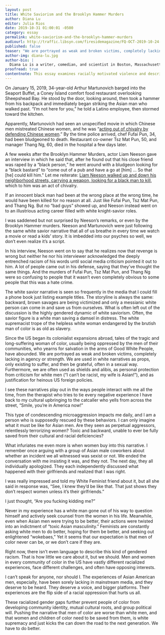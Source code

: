 ```yaml
---
layout: post
title: White Saviorism and the Brooklyn Hammer Murders
author: Diana Lu
editor: Julia Rios
date: 2019-10-31 01:00:01 -0500
category: essay
permalink: white-saviorism-and-the-brooklyn-hammer-murders
audiourl: http://traffic.libsyn.com/firesidemagazine/FQ-OCT-2019-10-24-White_Saviorism_and_the_Brooklyn_Hammer_Murders.mp3
published: false
teaser: "We are portrayed as weak and broken victims, completely lacking in agency or strength. We are used in white narratives as props..."
author-img: diana-lu.jpg
author-bio: |
  Diana Lu is a writer, comedian, and scientist in Boston, Massachusetts. She is a staff writer for _Plan A Magazine_ and _The New England Theatre Geek_. Her humor writing has appeared in _McSweeney's Internet Tendency_, _Women in Comedy Festival Daily_, _Robot Butt_, _Slackjaw_, and others.
proofread: true
contentnote: This essay examines racially motivated violence and describes specific violent incidents.
---
```


On January 15, 2019, 34-year-old Arthur Martunovich barged into the Seaport Buffet, a Coney Island comfort food restaurant overlooking Sheepshead Bay. He stood by the door, looking around, then took a hammer from his backpack and immediately began striking the Asian man who walked past. “I’m not here for you,” he told a Latino employee, then stormed toward the kitchen.

Apparently, Martunovich had seen an unspecified movie in which Chinese men mistreated Chinese women, and he was “[acting out of chivalry by defending Chinese women](https://ny.eater.com/2019/1/24/18196355/seaport-buffet-hammer-attack-third-victim-dies).” By the time police arrived, chef Fufai Pun, 34, had been bludgeoned to death. Restaurant co-owner Tsz Mat Pun, 50, and manager Thang Ng, 60, died in the hospital a few days later.

A few weeks after the Brooklyn Hammer Murders, actor Liam Neeson gave an interview in which he said that, after he found out that his close friend was raped by a “black person,” he went around with a bludgeon looking for a “black bastard” to “come out of a pub and have a go at [him] … So that [he] could kill him." Let me reiterate: [Liam Neeson walked up and down his neighborhood streets, carrying a weapon, looking for a black man to kill](https://www.bbc.com/news/entertainment-arts-47117177), which to him was an act of chivalry.

If an innocent black man had been at the wrong place at the wrong time, he would have been killed for no reason at all. Just like Fufai Pun, Tsz Mat Pun, and Thang Ng. But no “bad guys” showed up, and Neeson instead went on to an illustrious acting career filled with white knight-savior roles.

I was saddened but not surprised by Neeson’s remarks, or even by the Brooklyn Hammer murders. Neeson and Martunovich were just following the same white savior narrative that all of us breathe in every time we watch a movie or read a kids’ story. It is imbedded into our psyches so well, we don’t even realize it’s a script.

In his interview, Neeson went on to say that he realizes now that revenge is wrong but neither he nor his interviewer acknowledged the deeply entrenched racism of his words until social media criticism pointed it out to him. A lot of people came out in his defense, saying that they’ve thought the same things. And the murders of Fufai Pun, Tsz Mat Pun, and Thang Ng were so confusing to people that it wasn’t even completely obvious to some people that this was a hate crime.

The white savior narrative is seen so frequently in the media that I could fill a phone book just listing example titles. The storyline is always the same: backward, brown savages are being victimized and only a messianic white person can come in and save us from ourselves. What is often left out of the discussion is the highly gendered dynamic of white saviorism. Often, the savior figure is a white man saving a damsel in distress. The white supremacist trope of the helpless white woman endangered by the brutish man of color is as old as slavery.

Since the US began its colonialist expansions abroad, tales of the tragic and long-suffering woman of color, usually being oppressed by the men of their communities, who yearns for salvation in the arms of Good White People, have abounded. We are portrayed as weak and broken victims, completely lacking in agency or strength. We are used in white narratives as props, only existing to suffer, and then be grateful, often in a sexual way. Furthermore, we are often used as shields and alibis, as personal protection from criticism for white men (“I can’t be racist, my wife is Asian!”), and as justification for heinous US foreign policies.

I see these narratives play out in the ways people interact with me all the time, from the therapist who tries to tie every negative experience I have back to my cultural upbringing to the catcaller who yells from across the street, “Smile, you’re in America now!”

This type of condescending microaggression impacts me daily, and I am a person who is supposedly rescued by these behaviors. I can only imagine what it must be like for Asian men. Are they seen as perpetual aggressors, relentlessly terrorizing women? Toxic and backward, unable to ever be fully saved from their cultural and racial deficiencies?

What infuriates me even more is when women buy into this narrative. I remember once arguing with a group of Asian male coworkers about whether an incident we all witnessed was sexist or not. We ended the conversation with me insisting it was, and they not. The next day, they all individually apologized. They each independently discussed what happened with their girlfriends and realized that I was right.

I was really impressed and told my White Feminist friend about it, but all she said in response was, “See, I knew they’d be like that. That just shows they don’t respect women unless it’s their girlfriends.”

I just thought, “Are you fucking kidding me?”

Never in my experience has a white man gone out of his way to question himself and actively seek counsel from the women in his life. Meanwhile, even when Asian men were trying to be better, their actions were twisted into an indictment of “toxic Asian masculinity.” Feminists are constantly asking white men to do better, hoping for them be better, and seeking out enlightened “wokebaes,” Yet it seems that our expectation is that men of color never can be, or we don’t care if they are.

Right now, there isn’t even language to describe this kind of gendered racism. That is how little we care about it, but we should. Men and women in every community of color in the US have vastly different racialized experiences, face different challenges, and often have opposing interests.

I can’t speak for anyone, nor should I. The experiences of Asian American men, especially, have been sorely lacking in mainstream media, and they deserve to be heard. They deserve a voice, and bigger platforms. Their experiences are the flip side of a racial oppression that hurts us all.

These racialized gender gaps further prevent people of color from developing community identity, mutual cultural roots, and group political will. Pushing the narrative that men of color are worse than white men, and that women and children of color need to be saved from them, is white supremacy and just kicks the can down the road to the next generation. We have to do better.
